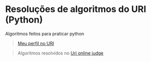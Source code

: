 # Resoluções de algoritmos do URI (Python)

Algoritmos feitos para praticar python

>[Meu perfil no URI](https://www.urionlinejudge.com.br/judge/pt/profile/46897)

>Algoritmos resolvidos no [Uri online judge](https://www.urionlinejudge.com.br)
